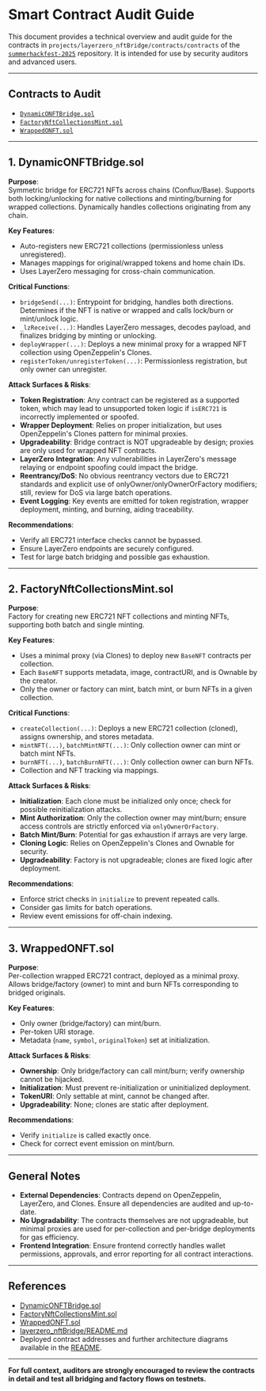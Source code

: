 # Smart Contract Audit Guide

This document provides a technical overview and audit guide for the contracts in `projects/layerzero_nftBridge/contracts/contracts` of the [`summerhackfest-2025`](https://github.com/0xfdbu/summerhackfest-2025) repository. It is intended for use by security auditors and advanced users.

---

## Contracts to Audit

- [`DynamicONFTBridge.sol`](./DynamicONFTBridge.sol)
- [`FactoryNftCollectionsMint.sol`](./FactoryNftCollectionsMint.sol)
- [`WrappedONFT.sol`](./WrappedONFT.sol)

---

## 1. DynamicONFTBridge.sol

**Purpose**:  
Symmetric bridge for ERC721 NFTs across chains (Conflux/Base). Supports both locking/unlocking for native collections and minting/burning for wrapped collections. Dynamically handles collections originating from any chain.

**Key Features**:
- Auto-registers new ERC721 collections (permissionless unless unregistered).
- Manages mappings for original/wrapped tokens and home chain IDs.
- Uses LayerZero messaging for cross-chain communication.

**Critical Functions**:
- `bridgeSend(...)`: Entrypoint for bridging, handles both directions. Determines if the NFT is native or wrapped and calls lock/burn or mint/unlock logic.
- `_lzReceive(...)`: Handles LayerZero messages, decodes payload, and finalizes bridging by minting or unlocking.
- `deployWrapper(...)`: Deploys a new minimal proxy for a wrapped NFT collection using OpenZeppelin's Clones.
- `registerToken/unregisterToken(...)`: Permissionless registration, but only owner can unregister.

**Attack Surfaces & Risks**:
- **Token Registration**: Any contract can be registered as a supported token, which may lead to unsupported token logic if `isERC721` is incorrectly implemented or spoofed.
- **Wrapper Deployment**: Relies on proper initialization, but uses OpenZeppelin's Clones pattern for minimal proxies.
- **Upgradeability**: Bridge contract is NOT upgradeable by design; proxies are only used for wrapped NFT contracts.
- **LayerZero Integration**: Any vulnerabilities in LayerZero's message relaying or endpoint spoofing could impact the bridge.
- **Reentrancy/DoS**: No obvious reentrancy vectors due to ERC721 standards and explicit use of onlyOwner/onlyOwnerOrFactory modifiers; still, review for DoS via large batch operations.
- **Event Logging**: Key events are emitted for token registration, wrapper deployment, minting, and burning, aiding traceability.

**Recommendations**:
- Verify all ERC721 interface checks cannot be bypassed.
- Ensure LayerZero endpoints are securely configured.
- Test for large batch bridging and possible gas exhaustion.

---

## 2. FactoryNftCollectionsMint.sol

**Purpose**:  
Factory for creating new ERC721 NFT collections and minting NFTs, supporting both batch and single minting.

**Key Features**:
- Uses a minimal proxy (via Clones) to deploy new `BaseNFT` contracts per collection.
- Each `BaseNFT` supports metadata, image, contractURI, and is Ownable by the creator.
- Only the owner or factory can mint, batch mint, or burn NFTs in a given collection.

**Critical Functions**:
- `createCollection(...)`: Deploys a new ERC721 collection (cloned), assigns ownership, and stores metadata.
- `mintNFT(...)`, `batchMintNFT(...)`: Only collection owner can mint or batch mint NFTs.
- `burnNFT(...)`, `batchBurnNFT(...)`: Only collection owner can burn NFTs.
- Collection and NFT tracking via mappings.

**Attack Surfaces & Risks**:
- **Initialization**: Each clone must be initialized only once; check for possible reinitialization attacks.
- **Mint Authorization**: Only the collection owner may mint/burn; ensure access controls are strictly enforced via `onlyOwnerOrFactory`.
- **Batch Mint/Burn**: Potential for gas exhaustion if arrays are very large.
- **Cloning Logic**: Relies on OpenZeppelin's Clones and Ownable for security.
- **Upgradeability**: Factory is not upgradeable; clones are fixed logic after deployment.

**Recommendations**:
- Enforce strict checks in `initialize` to prevent repeated calls.
- Consider gas limits for batch operations.
- Review event emissions for off-chain indexing.

---

## 3. WrappedONFT.sol

**Purpose**:  
Per-collection wrapped ERC721 contract, deployed as a minimal proxy. Allows bridge/factory (owner) to mint and burn NFTs corresponding to bridged originals.

**Key Features**:
- Only owner (bridge/factory) can mint/burn.
- Per-token URI storage.
- Metadata (`name`, `symbol`, `originalToken`) set at initialization.

**Attack Surfaces & Risks**:
- **Ownership**: Only bridge/factory can call mint/burn; verify ownership cannot be hijacked.
- **Initialization**: Must prevent re-initialization or uninitialized deployment.
- **TokenURI**: Only settable at mint, cannot be changed after.
- **Upgradeability**: None; clones are static after deployment.

**Recommendations**:
- Verify `initialize` is called exactly once.
- Check for correct event emission on mint/burn.

---

## General Notes

- **External Dependencies**: Contracts depend on OpenZeppelin, LayerZero, and Clones. Ensure all dependencies are audited and up-to-date.
- **No Upgradability**: The contracts themselves are not upgradeable, but minimal proxies are used for per-collection and per-bridge deployments for gas efficiency.
- **Frontend Integration**: Ensure frontend correctly handles wallet permissions, approvals, and error reporting for all contract interactions.

---

## References

- [DynamicONFTBridge.sol](./DynamicONFTBridge.sol)
- [FactoryNftCollectionsMint.sol](./FactoryNftCollectionsMint.sol)
- [WrappedONFT.sol](./WrappedONFT.sol)
- [layerzero_nftBridge/README.md](https://github.com/0xfdbu/summerhackfest-2025/blob/main/projects/layerzero_nftBridge/README.md)
- Deployed contract addresses and further architecture diagrams available in the [README](https://github.com/0xfdbu/summerhackfest-2025/blob/main/projects/layerzero_nftBridge/README.md).

---

**For full context, auditors are strongly encouraged to review the contracts in detail and test all bridging and factory flows on testnets.**